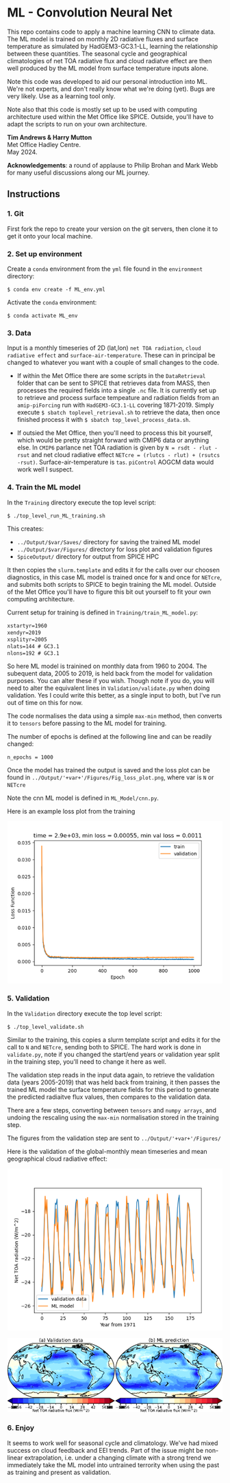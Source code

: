 # ML - Convolution Neural Net

This repo contains code to apply a machine learning CNN to climate data. The ML  model is trained on monthly 2D radiative fluxes and surface temperature as simulated by HadGEM3-GC3.1-LL, learning the relationship between these quantities. The seasonal cycle and geographical climatologies of net TOA radiative flux and cloud radiatve effect are then well produced by the ML model from surface temperature inputs alone.

Note this code was developed to aid our personal introduction into ML. We're not experts, and don't really know what we're doing (yet). Bugs are very likely. Use as a learning tool only.

Note also that this code is mostly set up to be used with computing architecture used within the Met Office like SPICE. Outside, you'll have to adapt the scripts to run on your own architecture.

__Tim Andrews & Harry Mutton__  
Met Office Hadley Centre.  
May 2024.  

__Acknowledgements__: a round of applause to Philip Brohan and Mark Webb for many useful discussions along our ML journey.

## Instructions

### 1. Git

First fork the repo to create your version on the git servers, then clone it to get it onto your local machine.

### 2. Set up environment

Create a `conda` environment from the `yml` file found in the `environment` directory:

```
$ conda env create -f ML_env.yml
```

Activate the `conda` environment:

```
$ conda activate ML_env
```

### 3. Data

Input is a monthly timeseries of 2D (lat,lon) `net TOA radiation`, `cloud radiative effect` and `surface-air-temperature`. These can in principal be changed to whatever you want with a couple of small changes to the code.

* If within the Met Office there are some scripts in the `DataRetrieval` folder that can be sent to SPICE that retrieves data from MASS, then processes the required fields into a single `.nc` file. It is currently set up to retrieve and process surface tempeature and radiation fields from an `amip-piForcing` run with `HadGEM3-GC3.1-LL` covering 1871-2019. Simply execute `$ sbatch toplevel_retrieval.sh` to retrieve the data, then once finished process it with `$ sbatch top_level_process_data.sh`.

* If outsied the Met Office, then you'll need to process this bit yourself, which would be pretty straight forward with CMIP6 data or anything else. In `CMIP6` parlance net TOA radiation is given by `N = rsdt - rlut -rsut` and net cloud radiative effect `NETcre = (rlutcs - rlut) + (rsutcs -rsut)`. Surface-air-temperature is `tas`. `piControl` AOGCM data would work well I suspect.

### 4. Train the ML model

In the `Training` directory execute the top level script:
```
$ ./top_level_run_ML_training.sh
```

 This creates:
 * `../Output/$var/Saves/` directory for saving the trained ML model
 * `../Output/$var/Figures/` directory for loss plot and validation figures
 * `SpiceOutput/` directory for output from SPICE HPC

 It then copies the `slurm.template` and edits it for the calls over our choosen diagnostics, in this case ML model is trained once for `N` and once for `NETcre`, and submits both scripts to SPICE to begin training the ML model. Outside of the Met Office you'll have to figure this bit out yourself to fit your own computing architecture.

 Current setup for training is defined in `Training/train_ML_model.py`:
```
xstartyr=1960
xendyr=2019
xsplityr=2005
nlats=144 # GC3.1
nlons=192 # GC3.1
```
So here ML model is trainined on monthly data from 1960 to 2004. The subequent data, 2005 to 2019, is held back from the model for validation purposes. You can alter these if you wish. Though note if you do, you will need to alter the equivalent lines in `Validation/validate.py` when doing validation. Yes I could write this better, as a single input to both, but I've run out of time on this for now.

The code normalises the data using a simple `max-min` method, then converts it to `tensors` before passing to the ML model for training.

The number of epochs is defined at the following line and can be readily changed:
```
n_epochs = 1000
```
Once the model has trained the output is saved and the loss plot can be found in `../Output/'+var+'/Figures/Fig_loss_plot.png`, where var is `N` or `NETcre`

Note the cnn ML model is defined in `ML_Model/cnn.py`. 

Here is an example loss plot from the training

![Loss Plot](https://github.com/timothyandrews/ML-CNN/blob/main/Fig_loss_plot.png)

### 5. Validation

In the `Validation` directory execute the top level script:
```
$ ./top_level_validate.sh
```

Similar to the training, this copies a slurm template script and edits it for the call to `N` and `NETcre`, sending both to SPICE. The hard work is done in `validate.py`, note if you changed the start/end years or validation year split in the training step, you'll need to change it here as well.

The validation step reads in the input data again, to retrieve the validation data (years 2005-2019) that was held back from training, it then passes the trained ML model the surface temperature fields for this period to generate the predicted radiaitve flux values, then compares to the validation data.

There are a few steps, converting between `tensors` and `numpy arrays`, and undoing the rescaling using the `max-min` normalisation stored in the training step.

The figures from the validation step are sent to `../Output/'+var+'/Figures/`

Here is the validation of the global-monthly mean timeseries and mean geographical cloud radiative effect:

![Seasonal Cyle](https://github.com/timothyandrews/ML-CNN/blob/main/Fig_Validation_dNETcre.png)


![Geographical](https://github.com/timothyandrews/ML-CNN/blob/main/Fig_Validation_Regional_dNETcre.png)


### 6. Enjoy

It seems to work well for seasonal cycle and climatology. We've had mixed success on cloud feedback and EEI trends. Part of the issue might be non-linear extrapolation, i.e. under a changing climate with a strong trend we immediately take the ML model into untrained terrority when using the past as training and present as validation.